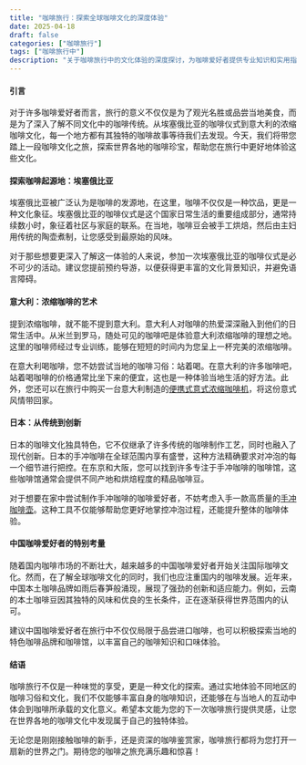 ```yaml
---
title: "咖啡旅行：探索全球咖啡文化的深度体验"
date: 2025-04-18
draft: false
categories: ["咖啡旅行"]
tags: ["咖啡旅行中"]
description: "关于咖啡旅行中的文化体验的深度探讨，为咖啡爱好者提供专业知识和实用指南。"
---
```


#### 引言

对于许多咖啡爱好者而言，旅行的意义不仅仅是为了观光名胜或品尝当地美食，而是为了深入了解不同文化中的咖啡传统。从埃塞俄比亚的咖啡仪式到意大利的浓缩咖啡文化，每一个地方都有其独特的咖啡故事等待我们去发现。今天，我们将带您踏上一段咖啡文化之旅，探索世界各地的咖啡珍宝，帮助您在旅行中更好地体验这些文化。

#### 探索咖啡起源地：埃塞俄比亚

埃塞俄比亚被广泛认为是咖啡的发源地，在这里，咖啡不仅仅是一种饮品，更是一种文化象征。埃塞俄比亚的咖啡仪式是这个国家日常生活的重要组成部分，通常持续数小时，象征着社区与家庭的联系。在当地，咖啡豆会被手工烘焙，然后由主妇用传统的陶壶煮制，让您感受到最原始的风味。

对于那些想要更深入了解这一体验的人来说，参加一次埃塞俄比亚的咖啡仪式是必不可少的活动。建议您提前预约导游，以便获得更丰富的文化背景知识，并避免语言障碍。

#### 意大利：浓缩咖啡的艺术

提到浓缩咖啡，就不能不提到意大利。意大利人对咖啡的热爱深深融入到他们的日常生活中。从米兰到罗马，随处可见的咖啡吧是体验意大利浓缩咖啡的理想之地。这里的咖啡师经过专业训练，能够在短短的时间内为您呈上一杯完美的浓缩咖啡。

在意大利喝咖啡，您不妨尝试当地的咖啡习俗：站着喝。在意大利的许多咖啡吧，站着喝咖啡的价格通常比坐下来的便宜，这也是一种体验当地生活的好方法。此外，您还可以在旅行中购买一台意大利制造的[便携式意式浓缩咖啡机](https://www.amazon.com/s?k=%E4%BE%BF%E6%90%BA%E5%BC%8F%E6%84%8F%E5%BC%8F%E6%B5%93%E7%BC%A9%E5%92%96%E5%95%A1%E6%9C%BA&tag=coffeeprism-20)，将这份意式风情带回家。

#### 日本：从传统到创新

日本的咖啡文化独具特色，它不仅继承了许多传统的咖啡制作工艺，同时也融入了现代创新。日本的手冲咖啡在全球范围内享有盛誉，这种方法精确要求对冲泡的每一个细节进行把控。在东京和大阪，您可以找到许多专注于手冲咖啡的咖啡馆，这些咖啡馆通常会提供不同产地和烘焙程度的精品咖啡豆。

对于想要在家中尝试制作手冲咖啡的咖啡爱好者，不妨考虑入手一款高质量的[手冲咖啡壶](https://www.amazon.com/s?k=%E6%89%8B%E5%86%B2%E5%92%96%E5%95%A1%E5%A3%B6&tag=coffeeprism-20)。这种工具不仅能够帮助您更好地掌控冲泡过程，还能提升整体的咖啡体验。

#### 中国咖啡爱好者的特别考量

随着国内咖啡市场的不断壮大，越来越多的中国咖啡爱好者开始关注国际咖啡文化。然而，在了解全球咖啡文化的同时，我们也应注重国内的咖啡发展。近年来，中国本土咖啡品牌如雨后春笋般涌现，展现了强劲的创新和适应能力。例如，云南的本土咖啡豆因其独特的风味和优良的生长条件，正在逐渐获得世界范围内的认可。

建议中国咖啡爱好者在旅行中不仅仅局限于品尝进口咖啡，也可以积极探索当地的特色咖啡品牌和咖啡馆，以丰富自己的咖啡知识和口味体验。

#### 结语

咖啡旅行不仅是一种味觉的享受，更是一种文化的探索。通过实地体验不同地区的咖啡习俗和文化，我们不仅能够丰富自身的咖啡知识，还能够在与当地人的互动中体会到咖啡所承载的文化意义。希望本文能为您的下一次咖啡旅行提供灵感，让您在世界各地的咖啡文化中发现属于自己的独特体验。

无论您是刚刚接触咖啡的新手，还是资深的咖啡鉴赏家，咖啡旅行都将为您打开一扇新的世界之门。期待您的咖啡之旅充满乐趣和惊喜！